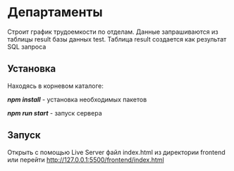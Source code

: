 # Департаменты
Строит график трудоемкости по отделам. Данные запрашиваются из таблицы result базы данных test. Таблица result создается как результат SQL запроса

## Установка

Находясь в корневом каталоге:

***npm install***  - установка необходимых пакетов

***npm run start*** - запуск сервера

## Запуск

Открыть с помощью Live Server файл index.html из директории frontend или перейти http://127.0.0.1:5500/frontend/index.html